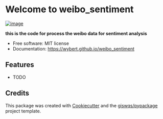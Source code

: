 # Welcome to weibo_sentiment


[![image](https://img.shields.io/pypi/v/weibo_sentiment.svg)](https://pypi.python.org/pypi/weibo_sentiment)


**this is the code for process the weibo data for sentiment analysis**


-   Free software: MIT license
-   Documentation: <https://wybert.github.io/weibo_sentiment>
    

## Features

-   TODO

## Credits

This package was created with [Cookiecutter](https://github.com/cookiecutter/cookiecutter) and the [giswqs/pypackage](https://github.com/giswqs/pypackage) project template.
